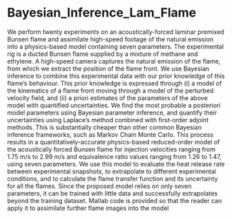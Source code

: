 # Bayesian_Inference_Lam_Flame
We perform twenty experiments on an acoustically-forced laminar premixed Bunsen flame and
assimilate high-speed footage of the natural emission into a physics-based model containing
seven parameters. The experimental rig is a ducted Bunsen flame supplied by a mixture of
methane and ethylene. A high-speed camera captures the natural emission of the flame, from
which we extract the position of the flame front. We use Bayesian inference to combine this
experimental data with our prior knowledge of this flame’s behaviour. This prior knowledge
is expressed through (i) a model of the kinematics of a flame front moving through a model of
the perturbed velocity field, and (ii) a priori estimates of the parameters of the above model
with quantified uncertainties. We find the most probable a posteriori model parameters
using Bayesian parameter inference, and quantify their uncertainties using Laplace’s method
combined with first-order adjoint methods. This is substantially cheaper than other common
Bayesian inference frameworks, such as Markov Chain Monte Carlo. This process results
in a quantitatively-accurate physics-based reduced-order model of the acoustically forced
Bunsen flame for injection velocities ranging from 1.75 m/s to 2.99 m/s and equivalence ratio
values ranging from 1.26 to 1.47, using seven parameters. We use this model to evaluate the
heat release rate between experimental snapshots, to extrapolate to different experimental
conditions, and to calculate the flame transfer function and its uncertainty for all the flames.
Since the proposed model relies on only seven parameters, it can be trained with little data
and successfully extrapolates beyond the training dataset. Matlab code is provided so that
the reader can apply it to assimilate further flame images into the model
